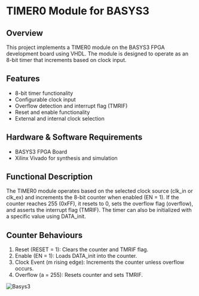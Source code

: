 # TIMER0 Module for BASYS3
## Overview
This project implements a TIMER0 module on the BASYS3 FPGA development board using VHDL. The module is designed to operate as an 8-bit timer that increments based on clock input.

## Features
- 8-bit timer functionality
- Configurable clock input
- Overflow detection and interrupt flag (TMRIF)
- Reset and enable functionality
- External and internal clock selection

## Hardware & Software Requirements
- BASYS3 FPGA Board
- Xilinx Vivado for synthesis and simulation

## Functional Description
The TIMER0 module operates based on the selected clock source (clk_in or clk_ex) and increments the 8-bit counter when enabled (EN = 1). If the counter reaches 255 (0xFF), it resets to 0, sets the overflow flag (overflow), and asserts the interrupt flag (TMRIF). The timer can also be initialized with a specific value using DATA_init.

## Counter Behaviours
1. Reset (RESET = 1): Clears the counter and TMRIF flag.
2. Enable (EN = 1): Loads DATA_init into the counter.
3. Clock Event (m rising edge): Increments the counter unless overflow occurs.
4. Overflow (a = 255): Resets counter and sets TMRIF.

![Basys3](https://www.xilinx.com/content/dam/xilinx/imgs/prime/Basys3-Xilinx-1000x755.jpg)
